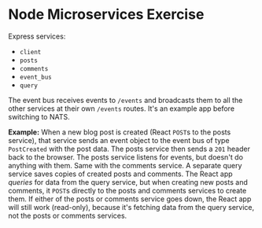 # Node Microservices Exercise

Express services:

- `client`
- `posts`
- `comments`
- `event_bus`
- `query`

The event bus receives events to `/events` and broadcasts them to all the other services at their own `/events` routes. It's an example app before switching to NATS.

**Example:** When a new blog post is created (React `POST`s to the posts service), that service sends an event object to the event bus of type `PostCreated` with the post data. The posts service then sends a `201` header back to the browser. The posts service listens for events, but doesn't do anything with them. Same with the comments service. A separate query service saves copies of created posts and comments. The React app _queries_ for data from the query service, but when creating new posts and comments, it `POST`s directly to the posts and comments services to create them. If either of the posts or comments service goes down, the React app will still work (read-only), because it's fetching data from the query service, not the posts or comments services.
